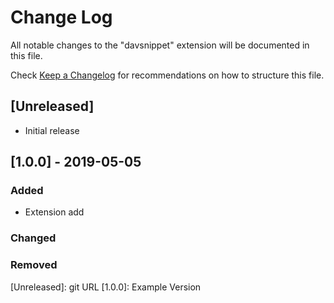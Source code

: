 # Change Log

All notable changes to the "davsnippet" extension will be documented in this file.

Check [Keep a Changelog](http://keepachangelog.com/) for recommendations on how to structure this file.

## [Unreleased]

- Initial release
## [1.0.0] - 2019-05-05
### Added
- Extension add

### Changed


### Removed



[Unreleased]: git URL
[1.0.0]: Example Version